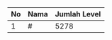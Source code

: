 | No | Nama            | Jumlah Level |
|----|-----------------|--------------|
| 1  | #    |    5278        |

